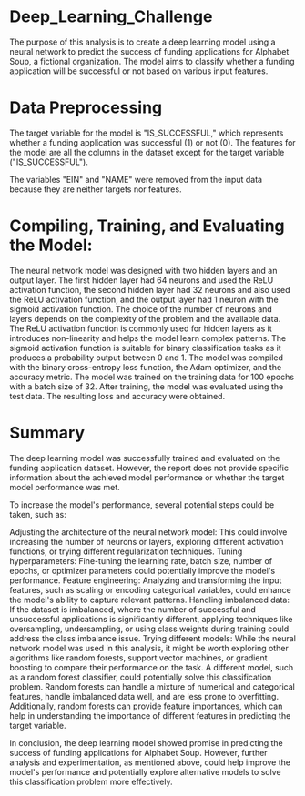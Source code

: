 # Deep_Learning_Challenge

The purpose of this analysis is to create a deep learning model using a neural network to predict the success of funding applications for Alphabet Soup, a fictional organization. The model aims to classify whether a funding application will be successful or not based on various input features.

# Data Preprocessing

The target variable for the model is "IS_SUCCESSFUL," which represents whether a funding application was successful (1) or not (0).
The features for the model are all the columns in the dataset except for the target variable ("IS_SUCCESSFUL").

The variables "EIN" and "NAME" were removed from the input data because they are neither targets nor features.
# Compiling, Training, and Evaluating the Model:

The neural network model was designed with two hidden layers and an output layer. The first hidden layer had 64 neurons and used the ReLU activation function, the second hidden layer had 32 neurons and also used the ReLU activation function, and the output layer had 1 neuron with the sigmoid activation function.
The choice of the number of neurons and layers depends on the complexity of the problem and the available data. The ReLU activation function is commonly used for hidden layers as it introduces non-linearity and helps the model learn complex patterns. The sigmoid activation function is suitable for binary classification tasks as it produces a probability output between 0 and 1.
The model was compiled with the binary cross-entropy loss function, the Adam optimizer, and the accuracy metric. The model was trained on the training data for 100 epochs with a batch size of 32.
After training, the model was evaluated using the test data. The resulting loss and accuracy were obtained.

# Summary

The deep learning model was successfully trained and evaluated on the funding application dataset. However, the report does not provide specific information about the achieved model performance or whether the target model performance was met.

To increase the model's performance, several potential steps could be taken, such as:

Adjusting the architecture of the neural network model: This could involve increasing the number of neurons or layers, exploring different activation functions, or trying different regularization techniques.
Tuning hyperparameters: Fine-tuning the learning rate, batch size, number of epochs, or optimizer parameters could potentially improve the model's performance.
Feature engineering: Analyzing and transforming the input features, such as scaling or encoding categorical variables, could enhance the model's ability to capture relevant patterns.
Handling imbalanced data: If the dataset is imbalanced, where the number of successful and unsuccessful applications is significantly different, applying techniques like oversampling, undersampling, or using class weights during training could address the class imbalance issue.
Trying different models: While the neural network model was used in this analysis, it might be worth exploring other algorithms like random forests, support vector machines, or gradient boosting to compare their performance on the task.
A different model, such as a random forest classifier, could potentially solve this classification problem. Random forests can handle a mixture of numerical and categorical features, handle imbalanced data well, and are less prone to overfitting. Additionally, random forests can provide feature importances, which can help in understanding the importance of different features in predicting the target variable.

In conclusion, the deep learning model showed promise in predicting the success of funding applications for Alphabet Soup. However, further analysis and experimentation, as mentioned above, could help improve the model's performance and potentially explore alternative models to solve this classification problem more effectively.